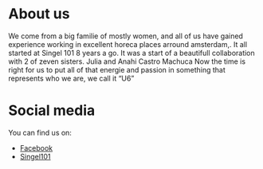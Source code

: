 # About us

We come from a big familie of mostly women, and all of us have gained experience working in excellent horeca places arround amsterdam,.
It all started at Singel 101 8 years a go. 
It was a start of a beautifull collaboration with 2 of zeven sisters.
Julia and Anahi Castro Machuca
Now the time is right for us to put all of that energie and passion in something that represents who we are, we call it “U6” 

# Social media

You can find us on:
- [Facebook](https://www.facebook.com/U6Cafe "Find us on Facebook")
- <a href="www.singel101.nl">Singel101</a>
